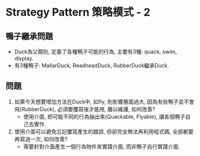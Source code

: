 # Strategy Pattern 策略模式 - 2

## 鴨子繼承問題
* Duck為父類別, 定義了各種鴨子可能的行為, 主要有3種: quack, swim, display.
* 有3種鴨子: MallarDuck, ReadheadDuck, RubberDuck繼承Duck.

## 問題
1. 如果今天想要增加方法在Duck中, 如fly, 則影響層面過大, 因為有些鴨子並不會飛(RubberDuck), 必須要覆寫後才能用, 難以維護, 如何改善?
	* 使用介面, 把可能不同的行為抽出來(Quackable, Flyable), 讓各個鴨子自己去實作.
1. 使用介面可以避免忘記覆寫產生的錯誤, 但卻完全無法再利用程式碼, 全部都要再寫過一次, 如何改善?
	* 需要針對介面產生一個行為物件來實踐介面, 而非鴨子自行實踐介面.

